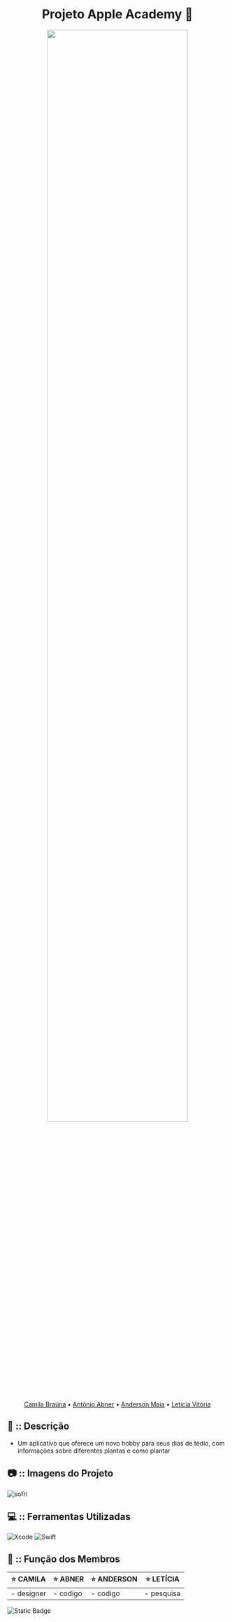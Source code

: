 <div align="center">

<h1> Projeto Apple Academy 🍎</h1>

<img width="80%" src="https://github.com/Cam1ss/Projeto_Apple_Academy/assets/125037138/b5a23355-187e-4714-89f4-1013557f5ba5">

<a href="https://github.com/Cam1ss" target="_self" rel="external">Camila Braúna</a> 
  • <a href="https://github.com/frsmth" target="_self" rel="external">Antônio Abner</a> •
    <a href="https://github.com/TheAnders007" target="_self" rel="external">Anderson Maia</a> • 
    <a href="https://github.com/mareshbard" target="_self" rel="external">Letícia Vitória</a>

</div>

<div align="left">

<h2> 📍 :: Descrição </h2>
   
- Um aplicativo que oferece um novo hobby para seus dias de tédio, com informações sobre diferentes plantas e como plantar

<h2> 📷 :: Imagens do Projeto </h2>

![sofri](https://github.com/Cam1ss/Projeto_Apple_Academy/assets/125037138/5aa7df07-31f7-42d1-b3c3-17cdf7e935c1)


<h2> 💻 :: Ferramentas Utilizadas </h2>

![Xcode](https://img.shields.io/badge/Xcode-007ACC?style=for-the-badge&logo=Xcode&logoColor=white) ![Swift](https://img.shields.io/badge/swift-F54A2A?style=for-the-badge&logo=swift&logoColor=white)

<h2> 🤝 :: Função dos Membros </h2>

</div>

<div align="center">

|⭐ CAMILA  | ⭐ ABNER |⭐ ANDERSON | ⭐ LETÍCIA |
| -------- | -------- | -------- | ---------- |
| - designer | - codigo | - codigo | - pesquisa |

</div>


![Static Badge](https://img.shields.io/badge/STATUS-FINALIZADO-brightgreen?style=for-the-badge&color=yellow)
